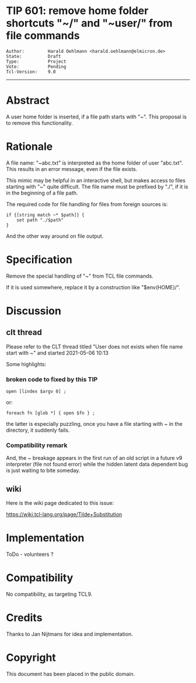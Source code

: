 # TIP 601: remove home folder shortcuts "~/" and "~user/" from file commands
	Author:         Harald Oehlmann <harald.oehlmann@elmicron.de>
	State:          Draft
	Type:           Project
	Vote:           Pending
	Tcl-Version:    9.0
-----
# Abstract

A user home folder is inserted, if a file path starts with "~".
This proposal is to remove this functionality.

# Rationale

A file name: "~abc.txt" is interpreted as the home folder of user "abc.txt".
This results in an error message, even if the file exists.

This mimic may be helpful in an interactive shell, but makes access to files starting with "~" quite difficult.
The file name must be prefixed by "./", if it is in the beginning of a file path.

The required code for file handling for files from foreign sources is:

    if {[string match ~* $path]} {
        set path "./$path"
    }

And the other way around on file output.

# Specification

Remove the special handling of "~" from TCL file commands.

If it is used somewhere, replace it by a construction like "$env(HOME)/".

# Discussion

## clt thread

Please refer to the CLT thread titled "User does not exists when file name start with ~" and started 2021-05-06 10:13

Some highlights:

### broken code to fixed by this TIP

    open [lindex $argv 0] ;

or:

    foreach fn [glob *] { open $fn } ;

the latter is especially puzzling, once you have a file starting with ~ in the directory, it suddenly fails.

### Compatibility remark

And, the ~ breakage appears in the first run of an old script in a 
future v9 interpreter (file not found error) while the hidden latent 
data dependent bug is just waiting to bite someday.

## wiki

Here is the wiki page dedicated to this issue:

<https://wiki.tcl-lang.org/page/Tilde+Substitution>

# Implementation

ToDo - volunteers ?

# Compatibility

No compatibility, as targeting TCL9.

# Credits

Thanks to Jan Nijtmans for idea and implementation.

# Copyright

This document has been placed in the public domain.
